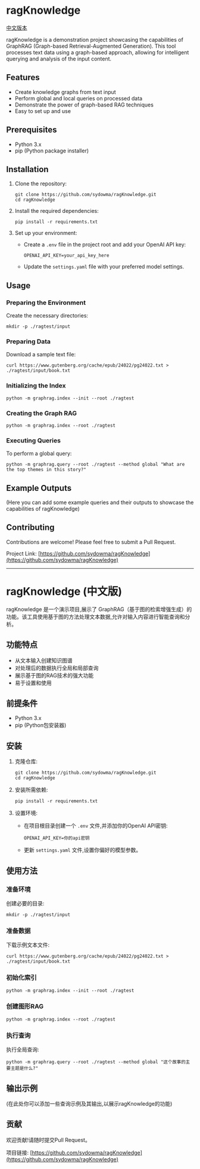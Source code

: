 # ragKnowledge

[中文版本](#ragknowledge-中文版)

ragKnowledge is a demonstration project showcasing the capabilities of GraphRAG (Graph-based Retrieval-Augmented Generation). This tool processes text data using a graph-based approach, allowing for intelligent querying and analysis of the input content.

## Features

- Create knowledge graphs from text input
- Perform global and local queries on processed data
- Demonstrate the power of graph-based RAG techniques
- Easy to set up and use

## Prerequisites

- Python 3.x
- pip (Python package installer)

## Installation

1. Clone the repository:
   ```
   git clone https://github.com/sydowma/ragKnowledge.git
   cd ragKnowledge
   ```

2. Install the required dependencies:
   ```
   pip install -r requirements.txt
   ```

3. Set up your environment:
   - Create a `.env` file in the project root and add your OpenAI API key:
     ```
     OPENAI_API_KEY=your_api_key_here
     ```
   - Update the `settings.yaml` file with your preferred model settings.

## Usage

### Preparing the Environment

Create the necessary directories:

```shell
mkdir -p ./ragtest/input
```

### Preparing Data

Download a sample text file:

```shell
curl https://www.gutenberg.org/cache/epub/24022/pg24022.txt > ./ragtest/input/book.txt
```

### Initializing the Index

```shell
python -m graphrag.index --init --root ./ragtest
```

### Creating the Graph RAG

```shell
python -m graphrag.index --root ./ragtest
```

### Executing Queries

To perform a global query:

```shell
python -m graphrag.query --root ./ragtest --method global "What are the top themes in this story?"
```

## Example Outputs

(Here you can add some example queries and their outputs to showcase the capabilities of ragKnowledge)

## Contributing

Contributions are welcome! Please feel free to submit a Pull Request.


Project Link: [https://github.com/sydowma/ragKnowledge](https://github.com/sydowma/ragKnowledge)

---

# ragKnowledge (中文版)

ragKnowledge 是一个演示项目,展示了 GraphRAG（基于图的检索增强生成）的功能。该工具使用基于图的方法处理文本数据,允许对输入内容进行智能查询和分析。

## 功能特点

- 从文本输入创建知识图谱
- 对处理后的数据执行全局和局部查询
- 展示基于图的RAG技术的强大功能
- 易于设置和使用

## 前提条件

- Python 3.x
- pip (Python包安装器)

## 安装

1. 克隆仓库:
   ```
   git clone https://github.com/sydowma/ragKnowledge.git
   cd ragKnowledge
   ```

2. 安装所需依赖:
   ```
   pip install -r requirements.txt
   ```

3. 设置环境:
   - 在项目根目录创建一个 `.env` 文件,并添加你的OpenAI API密钥:
     ```
     OPENAI_API_KEY=你的api密钥
     ```
   - 更新 `settings.yaml` 文件,设置你偏好的模型参数。

## 使用方法

### 准备环境

创建必要的目录:

```shell
mkdir -p ./ragtest/input
```

### 准备数据

下载示例文本文件:

```shell
curl https://www.gutenberg.org/cache/epub/24022/pg24022.txt > ./ragtest/input/book.txt
```

### 初始化索引

```shell
python -m graphrag.index --init --root ./ragtest
```

### 创建图形RAG

```shell
python -m graphrag.index --root ./ragtest
```

### 执行查询

执行全局查询:

```shell
python -m graphrag.query --root ./ragtest --method global "这个故事的主要主题是什么?"
```

## 输出示例

(在此处你可以添加一些查询示例及其输出,以展示ragKnowledge的功能)

## 贡献

欢迎贡献!请随时提交Pull Request。

项目链接: [https://github.com/sydowma/ragKnowledge](https://github.com/sydowma/ragKnowledge)
